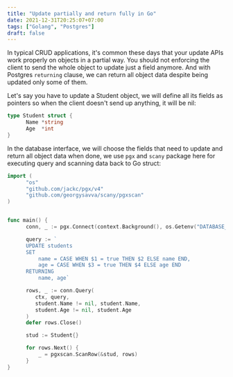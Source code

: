 ```yaml
---
title: "Update partially and return fully in Go"
date: 2021-12-31T20:25:07+07:00
tags: ["Golang", "Postgres"]
draft: false
---
```



In typical CRUD applications, it's common these days that your update
APIs work properly on objects in a partial way. You should not enforcing
the client to send the whole object to update just a field anymore. And with
Postgres `returning` clause, we can return all object data despite being
updated only some of them.

Let's say you have to update a Student object, we will define all its fields
as pointers so when the client doesn't send up anything, it will be nil:


```go
type Student struct {
      Name *string
      Age  *int
}
```

In the database interface, we will choose the fields that need to update and
return all object data when done, we use `pgx` and `scany` package here for
executing query and scanning data back to Go struct:


```go
import (
      "os"
      "github.com/jackc/pgx/v4"
      "github.com/georgysavva/scany/pgxscan"
)


func main() {
      conn, _ := pgx.Connect(context.Background(), os.Getenv("DATABASE_URL"))

      query := `
      UPDATE students
      SET
          name = CASE WHEN $1 = true THEN $2 ELSE name END,
          age = CASE WHEN $3 = true THEN $4 ELSE age END
      RETURNING
          name, age`

      rows, _ := conn.Query(
         ctx, query,
         student.Name != nil, student.Name,
         student.Age != nil, student.Age
      )
      defer rows.Close()

      stud := Student{}

      for rows.Next() {
          _ = pgxscan.ScanRow(&stud, rows)
      }
}
```
